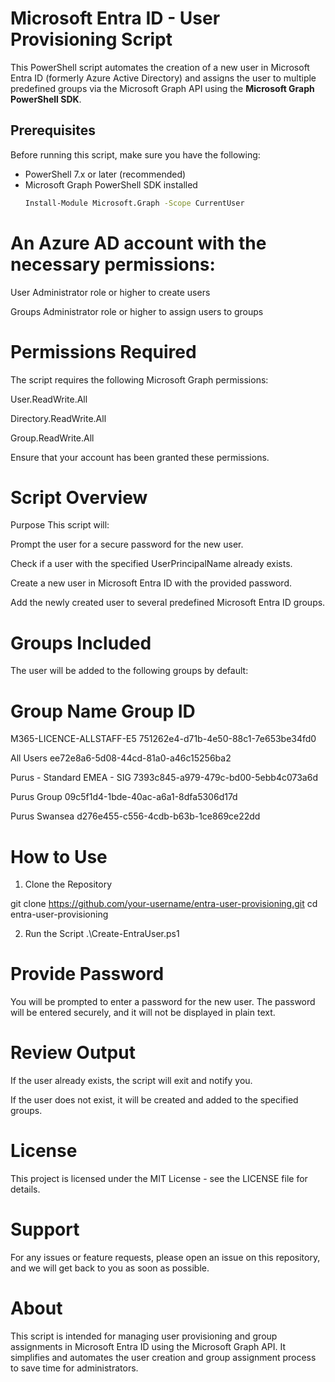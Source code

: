 # Microsoft Entra ID - User Provisioning Script

This PowerShell script automates the creation of a new user in Microsoft Entra ID (formerly Azure Active Directory) and assigns the user to multiple predefined groups via the Microsoft Graph API using the **Microsoft Graph PowerShell SDK**.

## Prerequisites

Before running this script, make sure you have the following:

- PowerShell 7.x or later (recommended)
- Microsoft Graph PowerShell SDK installed
  ```bash
  Install-Module Microsoft.Graph -Scope CurrentUser
  
# An Azure AD account with the necessary permissions:

User Administrator role or higher to create users

Groups Administrator role or higher to assign users to groups

# Permissions Required
The script requires the following Microsoft Graph permissions:

User.ReadWrite.All

Directory.ReadWrite.All

Group.ReadWrite.All

Ensure that your account has been granted these permissions.

# Script Overview
Purpose
This script will:

Prompt the user for a secure password for the new user.

Check if a user with the specified UserPrincipalName already exists.

Create a new user in Microsoft Entra ID with the provided password.

Add the newly created user to several predefined Microsoft Entra ID groups.

# Groups Included
The user will be added to the following groups by default:

# Group Name	Group ID

M365-LICENCE-ALLSTAFF-E5	751262e4-d71b-4e50-88c1-7e653be34fd0

All Users	ee72e8a6-5d08-44cd-81a0-a46c15256ba2

Purus - Standard EMEA - SIG	7393c845-a979-479c-bd00-5ebb4c073a6d

Purus Group	09c5f1d4-1bde-40ac-a6a1-8dfa5306d17d

Purus Swansea	d276e455-c556-4cdb-b63b-1ce869ce22dd

# How to Use

1. Clone the Repository

git clone https://github.com/your-username/entra-user-provisioning.git
cd entra-user-provisioning

2. Run the Script
.\Create-EntraUser.ps1

# Provide Password
You will be prompted to enter a password for the new user. The password will be entered securely, and it will not be displayed in plain text.

# Review Output
If the user already exists, the script will exit and notify you.

If the user does not exist, it will be created and added to the specified groups.

# License
This project is licensed under the MIT License - see the LICENSE file for details.

# Support
For any issues or feature requests, please open an issue on this repository, and we will get back to you as soon as possible.

# About
This script is intended for managing user provisioning and group assignments in Microsoft Entra ID using the Microsoft Graph API. It simplifies and automates the user creation and group assignment process to save time for administrators.
